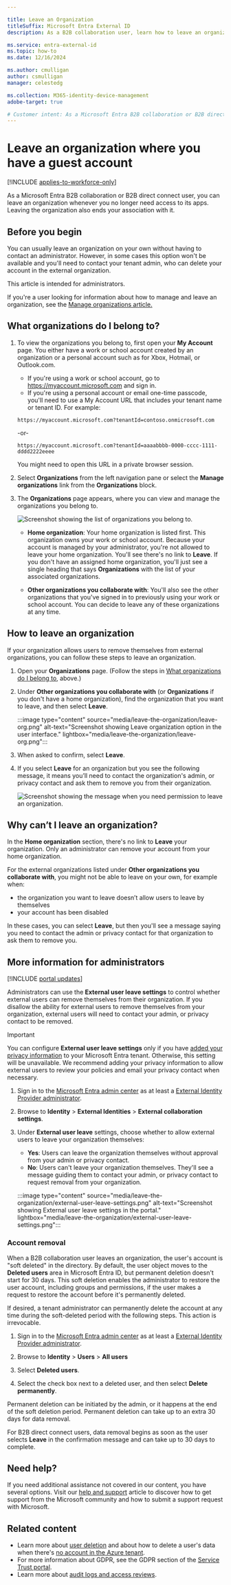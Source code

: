 ```yaml
---

title: Leave an Organization
titleSuffix: Microsoft Entra External ID
description: As a B2B collaboration user, learn how to leave an organization if you no longer need guest user access to apps. If you're an admin, see how to allow external users to leave.

ms.service: entra-external-id
ms.topic: how-to
ms.date: 12/16/2024

ms.author: cmulligan 
author: csmulligan 
manager: celestedg

ms.collection: M365-identity-device-management
adobe-target: true

# Customer intent: As a Microsoft Entra B2B collaboration or B2B direct connect user, I want to leave an organization, so that I can stop using apps from that organization and end any association with it.
---
```


# Leave an organization where you have a guest account

[!INCLUDE [applies-to-workforce-only](./includes/applies-to-workforce-only.md)]

As a Microsoft Entra B2B collaboration or B2B direct connect user, you can leave an organization whenever you no longer need access to its apps. Leaving the organization also ends your association with it.

## Before you begin

You can usually leave an organization on your own without having to contact an administrator. However, in some cases this option won't be available and you'll need to contact your tenant admin, who can delete your account in the external organization.

This article is intended for administrators.

If you're a user looking for information about how to manage and leave an organization, see the [Manage organizations article.](https://support.microsoft.com/account-billing/manage-organizations-for-a-work-or-school-account-in-the-my-account-portal-a9b65a70-fec5-4a1a-8e00-09f99ebdea17)

## What organizations do I belong to?

1. To view the organizations you belong to, first open your **My Account** page. You either have a work or school account  created by an organization or a personal account such as for Xbox, Hotmail, or Outlook.com.  

   - If you're using a work or school account, go to https://myaccount.microsoft.com and sign in.
   - If you're using a personal account or email one-time passcode, you'll need to use a My Account URL that includes your tenant name or tenant ID.
   For example:

   `https://myaccount.microsoft.com?tenantId=contoso.onmicrosoft.com`

   -or-

   `https://myaccount.microsoft.com?tenantId=aaaabbbb-0000-cccc-1111-dddd2222eeee`

   You might need to open this URL in a private browser session.

1. Select **Organizations** from the left navigation pane or select the **Manage organizations** link from the **Organizations** block.

1. The **Organizations** page appears, where you can view and manage the organizations you belong to.

   ![Screenshot showing the list of organizations you belong to.](media/leave-the-organization/organization-list.png)

   - **Home organization**: Your home organization is listed first. This organization owns your work or school account. Because your account is managed by your administrator, you're not allowed to leave your home organization. You'll see there's no link to **Leave**. If you don't have an assigned home organization, you'll just see a single heading that says **Organizations** with the list of your associated organizations.

   - **Other organizations you collaborate with**: You'll also see the other organizations that you've signed in to previously using your work or school account. You can decide to leave any of these organizations at any time.

## How to leave an organization

If your organization allows users to remove themselves from external organizations, you can follow these steps to leave an organization.

1. Open your **Organizations** page. (Follow the steps in [What organizations do I belong to](#what-organizations-do-i-belong-to), above.)

1. Under **Other organizations you collaborate with** (or **Organizations** if you don't have a home organization), find the organization that you want to leave, and then select **Leave**.

   :::image type="content" source="media/leave-the-organization/leave-org.png" alt-text="Screenshot showing Leave organization option in the user interface." lightbox="media/leave-the-organization/leave-org.png":::

1. When asked to confirm, select **Leave**.
1. If you select **Leave** for an organization but you see the following message, it means you’ll need to contact the organization's admin, or privacy contact and ask them to remove you from their organization.

   ![Screenshot showing the message when you need permission to leave an organization.](media/leave-the-organization/need-permission-leave.png)

## Why can’t I leave an organization?

In the **Home organization** section, there's no link to **Leave** your organization. Only an administrator can remove your account from your home organization.

For the external organizations listed under **Other organizations you collaborate with**, you might not be able to leave on your own, for example when:

- the organization you want to leave doesn’t allow users to leave by themselves
- your account has been disabled

In these cases, you can select **Leave**, but then you'll see a message saying you need to contact the admin or privacy contact for that organization to ask them to remove you.

## More information for administrators

[!INCLUDE [portal updates](~/includes/portal-update.md)]

Administrators can use the **External user leave settings** to control whether external users can remove themselves from their organization. If you disallow the ability for external users to remove themselves from your organization, external users will need to contact your admin, or privacy contact to be removed.

> [!IMPORTANT]
> You can configure **External user leave settings** only if you have [added your privacy information](~/fundamentals/properties-area.yml) to your Microsoft Entra tenant. Otherwise, this setting will be unavailable. We recommend adding your privacy information to allow external users to review your policies and email your privacy contact when necessary.

1. Sign in to the [Microsoft Entra admin center](https://entra.microsoft.com) as at least a [External Identity Provider administrator](~/identity/role-based-access-control/permissions-reference.md#external-identity-provider-administrator).

1. Browse to **Identity** > **External Identities** > **External collaboration settings**.

1. Under **External user leave** settings, choose whether to allow external users to leave your organization themselves:

   - **Yes**: Users can leave the organization themselves without approval from your admin or privacy contact.
   - **No**: Users can't leave your organization themselves. They'll see a message guiding them to contact your admin, or privacy contact to request removal from your organization.

   :::image type="content" source="media/leave-the-organization/external-user-leave-settings.png" alt-text="Screenshot showing External user leave settings in the portal." lightbox="media/leave-the-organization/external-user-leave-settings.png":::

### Account removal

When a B2B collaboration user leaves an organization, the user's account is "soft deleted" in the directory. By default, the user object moves to the **Deleted users** area in Microsoft Entra ID, but permanent deletion doesn't start for 30 days. This soft deletion enables the administrator to restore the user account, including groups and permissions, if the user makes a request to restore the account before it's permanently deleted.

If desired, a tenant administrator can permanently delete the account at any time during the soft-deleted period with the following steps. This action is irrevocable.

1. Sign in to the [Microsoft Entra admin center](https://entra.microsoft.com) as at least a [External Identity Provider administrator](~/identity/role-based-access-control/permissions-reference.md#external-identity-provider-administrator).

1. Browse to **Identity** > **Users** > **All users**

1. Select **Deleted users**.

1. Select the check box next to a deleted user, and then select **Delete permanently**.

Permanent deletion can be initiated by the admin, or it happens at the end of the soft deletion period. Permanent deletion can take up to an extra 30 days for data removal.

For B2B direct connect users, data removal begins as soon as the user selects **Leave** in the confirmation message and can take up to 30 days to complete.

## Need help?

If you need additional assistance not covered in our content, you have several options. Visit our [help and support](/entra/fundamentals/how-to-get-support) article to discover how to get support from the Microsoft community and how to submit a support request with Microsoft.

## Related content

- Learn more about [user deletion](/compliance/regulatory/gdpr-dsr-azure#step-5-delete) and about how to delete a user's data when there's [no account in the Azure tenant](/compliance/regulatory/gdpr-dsr-azure#delete-a-users-data-when-there-is-no-account-in-the-azure-tenant). 
- For more information about GDPR, see the GDPR section of the [Service Trust portal](https://servicetrust.microsoft.com/ViewPage/GDPRGetStarted).
- Learn more about [audit logs and access reviews](auditing-and-reporting.md).
